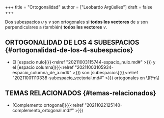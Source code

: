 +++
title = "Ortogonalidad"
author = ["Leobardo Argüelles"]
draft = false
+++

Dos subespacios _u_ y _v_ son ortogonales si **todos los vectores** de _u_
son perpendiculares a (también) **todos los vectores** _v_.


## ORTOGONALIDAD DE LOS 4 SUBESPACIOS {#ortogonalidad-de-los-4-subespacios}

-   El [espacio nulo]({{<relref "20211003115744-espacio_nulo.md#" >}}) y el [espacio columna]({{<relref "20211003105934-espacio_columna_de_a.md#" >}}) son [subespacios]({{<relref "20211001110338-subespacio_vectorial.md#" >}}) ortogonales en \\(R^n\\)


## TEMAS RELACIONADOS {#temas-relacionados}

-   [Complemento ortogonal]({{<relref "20211022125140-complemento_ortogonal.md#" >}})

